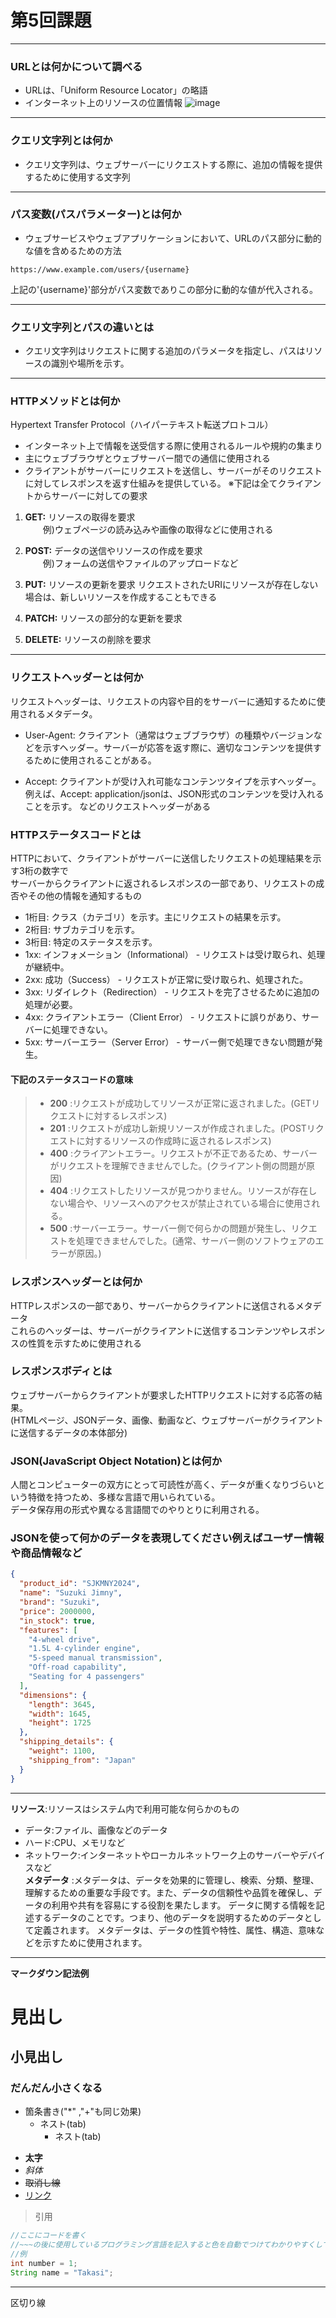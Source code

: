 #  第5回課題  
---
### URLとは何かについて調べる  
- URLは、「Uniform Resource Locator」の略語
- インターネット上のリソースの位置情報
![image](https://github.com/Gai-Tosaka/HTTP/assets/61763124/5269ad30-7109-41c7-b1a0-798b20f66744)

---
### クエリ文字列とは何か  
- クエリ文字列は、ウェブサーバーにリクエストする際に、追加の情報を提供するために使用する文字列
---
### パス変数(パスパラメーター)とは何か  
- ウェブサービスやウェブアプリケーションにおいて、URLのパス部分に動的な値を含めるための方法
~~~
https://www.example.com/users/{username}
~~~
上記の'{username}'部分がパス変数でありこの部分に動的な値が代入される。  

---
### クエリ文字列とパスの違いとは  
- クエリ文字列はリクエストに関する追加のパラメータを指定し、パスはリソースの識別や場所を示す。
---
### HTTPメソッドとは何か  
Hypertext Transfer Protocol（ハイパーテキスト転送プロトコル）  
- インターネット上で情報を送受信する際に使用されるルールや規約の集まり
- 主にウェブブラウザとウェブサーバー間での通信に使用される
- クライアントがサーバーにリクエストを送信し、サーバーがそのリクエストに対してレスポンスを返す仕組みを提供している。
  ※下記は全てクライアントからサーバーに対しての要求　　
1. **GET:** リソースの取得を要求  
   　　例)ウェブページの読み込みや画像の取得などに使用される
   
1. **POST:** データの送信やリソースの作成を要求  
   　　例)フォームの送信やファイルのアップロードなど
1. **PUT:** リソースの更新を要求
   リクエストされたURIにリソースが存在しない場合は、新しいリソースを作成することもできる　　
1. **PATCH:** リソースの部分的な更新を要求　　
1. **DELETE:** リソースの削除を要求　　
---
### リクエストヘッダーとは何か  
リクエストヘッダーは、リクエストの内容や目的をサーバーに通知するために使用されるメタデータ。  
- User-Agent: クライアント（通常はウェブブラウザ）の種類やバージョンなどを示すヘッダー。サーバーが応答を返す際に、適切なコンテンツを提供するために使用されることがある。

- Accept: クライアントが受け入れ可能なコンテンツタイプを示すヘッダー。例えば、Accept: application/jsonは、JSON形式のコンテンツを受け入れることを示す。
  などのリクエストヘッダーがある　　
### HTTPステータスコードとは  
HTTPにおいて、クライアントがサーバーに送信したリクエストの処理結果を示す3桁の数字で  
サーバーからクライアントに返されるレスポンスの一部であり、リクエストの成否やその他の情報を通知するもの  
- 1桁目: クラス（カテゴリ）を示す。主にリクエストの結果を示す。  
- 2桁目: サブカテゴリを示す。  
- 3桁目: 特定のステータスを示す。
- 1xx: インフォメーション（Informational） - リクエストは受け取られ、処理が継続中。
- 2xx: 成功（Success） - リクエストが正常に受け取られ、処理された。
- 3xx: リダイレクト（Redirection） - リクエストを完了させるために追加の処理が必要。
- 4xx: クライアントエラー（Client Error） - リクエストに誤りがあり、サーバーに処理できない。
- 5xx: サーバーエラー（Server Error） - サーバー側で処理できない問題が発生。
#### 下記のステータスコードの意味  
> * **200** :リクエストが成功してリソースが正常に返されました。(GETリクエストに対するレスポンス)    
> * **201** :リクエストが成功し新規リソースが作成されました。(POSTリクエストに対するリソースの作成時に返されるレスポンス)
> * **400** :クライアントエラー。リクエストが不正であるため、サーバーがリクエストを理解できませんでした。(クライアント側の問題が原因)
> * **404** :リクエストしたリソースが見つかりません。リソースが存在しない場合や、リソースへのアクセスが禁止されている場合に使用される。
> * **500** :サーバーエラー。サーバー側で何らかの問題が発生し、リクエストを処理できませんでした。(通常、サーバー側のソフトウェアのエラーが原因。)  
### レスポンスヘッダーとは何か  
HTTPレスポンスの一部であり、サーバーからクライアントに送信されるメタデータ  
これらのヘッダーは、サーバーがクライアントに送信するコンテンツやレスポンスの性質を示すために使用される  
### レスポンスボディとは  
ウェブサーバーからクライアントが要求したHTTPリクエストに対する応答の結果。  
(HTMLページ、JSONデータ、画像、動画など、ウェブサーバーがクライアントに送信するデータの本体部分)
### JSON(JavaScript Object Notation)とは何か  
人間とコンピューターの双方にとって可読性が高く、データが重くなりづらいという特徴を持つため、多様な言語で用いられている。  
データ保存用の形式や異なる言語間でのやりとりに利用される。

### JSONを使って何かのデータを表現してください例えばユーザー情報や商品情報など  
~~~JSON
{
  "product_id": "SJKMNY2024",
  "name": "Suzuki Jimny",
  "brand": "Suzuki",
  "price": 2000000,
  "in_stock": true,
  "features": [
    "4-wheel drive",
    "1.5L 4-cylinder engine",
    "5-speed manual transmission",
    "Off-road capability",
    "Seating for 4 passengers"
  ],
  "dimensions": {
    "length": 3645,
    "width": 1645,
    "height": 1725
  },
  "shipping_details": {
    "weight": 1100,
    "shipping_from": "Japan"
  }
}

~~~
---
**リソース**:リソースはシステム内で利用可能な何らかのもの　　
  - データ:ファイル、画像などのデータ
  - ハード:CPU、メモリなど
  - ネットワーク:インターネットやローカルネットワーク上のサーバーやデバイスなど  
**メタデータ** :メタデータは、データを効果的に管理し、検索、分類、整理、理解するための重要な手段です。また、データの信頼性や品質を確保し、データの利用や共有を容易にする役割を果たします。
               データに関する情報を記述するデータのことです。つまり、他のデータを説明するためのデータとして定義されます。
               メタデータは、データの性質や特性、属性、構造、意味などを示すために使用されます。  
---
**マークダウン記法例**
# 見出し
## 小見出し
### だんだん小さくなる
- 箇条書き("*" ,"+"も同じ効果)
  - ネスト(tab)
    - ネスト(tab)
* **太字**
* *斜体*
* ~~取消し線~~
* [リンク](https://backlog.com/ja/blog/how-to-write-markdown/)
>引用
~~~java
//ここにコードを書く
//~~~の後に使用しているプログラミング言語を記入すると色を自動でつけてわかりやすくしてくれる(シンタクスハイライト)
//例
int number = 1;
String name = "Takasi";
~~~
---  
区切り線


>
